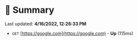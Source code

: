 # 📖 Summary
Last updated: **4/16/2022, 12:26:33 PM**

- `GET` [https://google.com](https://google.com) - **Up** (115ms)
